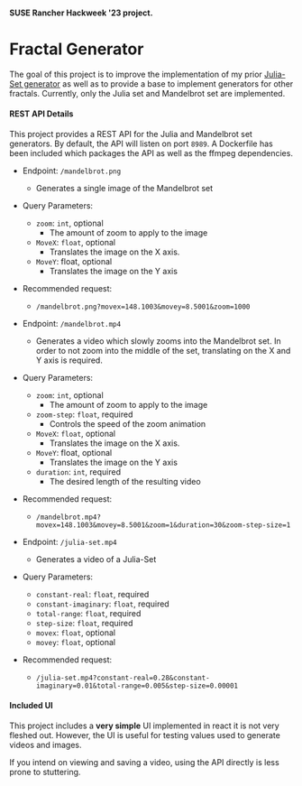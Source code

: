 #### SUSE Rancher Hackweek '23 project.

# Fractal Generator 

The goal of this project is to improve the implementation of my prior [Julia-Set generator](https://github.com/harrisonwaffel/julia-sets) as well as to provide a base to implement generators for other fractals. Currently, only the Julia set and Mandelbrot set are implemented. 


#### REST API Details

This project provides a REST API for the Julia and Mandelbrot set generators. By default, the API will listen on port `8989`. A Dockerfile has been included which packages the API as well as the ffmpeg dependencies. 

+ Endpoint: `/mandelbrot.png`
  + Generates a single image of the Mandelbrot set 
+ Query Parameters:
  + `zoom`: `int`, optional
    + The amount of zoom to apply to the image
  + `MoveX`: `float`, optional
    + Translates the image on the X axis.
  + `MoveY`: float, optional
    + Translates the image on the Y axis
+ Recommended request:
  + `/mandelbrot.png?movex=148.1003&movey=8.5001&zoom=1000`

+ Endpoint: `/mandelbrot.mp4`
  + Generates a video which slowly zooms into the Mandelbrot set. In order to not zoom into the middle of the set, translating on the X and Y axis is required.
+ Query Parameters:
    + `zoom`: `int`, optional
      + The amount of zoom to apply to the image
    + `zoom-step`: `float`, required
      + Controls the speed of the zoom animation
    + `MoveX`: `float`, optional
        + Translates the image on the X axis.
    + `MoveY`: float, optional
        + Translates the image on the Y axis
    + `duration`: `int`, required
      + The desired length of the resulting video
+ Recommended request: 
    + `/mandelbrot.mp4?movex=148.1003&movey=8.5001&zoom=1&duration=30&zoom-step-size=1`


+ Endpoint: `/julia-set.mp4`
  + Generates a video of a Julia-Set
+ Query Parameters:
  + `constant-real`: `float`, required
  + `constant-imaginary`: `float`, required
  + `total-range`: `float`, required
  + `step-size`: `float`, required
  + `movex`: `float`, optional
  + `movey`: `float`, optional
+ Recommended request: 
  + `/julia-set.mp4?constant-real=0.28&constant-imaginary=0.01&total-range=0.005&step-size=0.00001`


#### Included UI 

This project includes a **very simple** UI implemented in react it is not very fleshed out. However, the UI is useful for testing values used to generate videos and images. 

If you intend on viewing and saving a video, using the API directly is less prone to stuttering.
